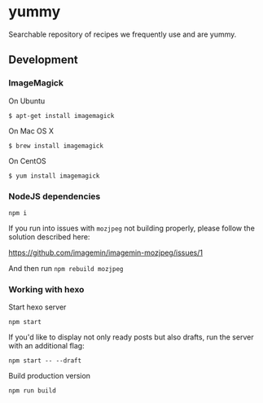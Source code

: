 # yummy
Searchable repository of recipes we frequently use and are yummy.

## Development

### ImageMagick

On Ubuntu

```
$ apt-get install imagemagick
```

On Mac OS X

```
$ brew install imagemagick
```

On CentOS

```
$ yum install imagemagick
```

### NodeJS dependencies

```
npm i
```

If you run into issues with `mozjpeg` not building properly, please follow the solution described here:

https://github.com/imagemin/imagemin-mozjpeg/issues/1

And then run `npm rebuild mozjpeg`


### Working with hexo

Start hexo server
```
npm start
```

If you'd like to display not only ready posts but also drafts, run the server with an additional flag:
```
npm start -- --draft
```

Build production version

```
npm run build
```
